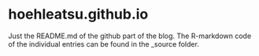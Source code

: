 # hoehleatsu.github.io

Just the README.md of the github part of the blog. The R-markdown code of the individual entries can be found in the _source folder.
